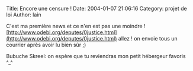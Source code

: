 Title: Encore une censure !
Date: 2004-01-07 21:06:16
Category: projet de loi
Author: lain

C'est ma première news et ce n'en est pas une moindre !
[http://www.odebi.org/deputes/0justice.html](http://www.odebi.org/deputes/0justice.html)
allez ! on envoie tous un courrier après avoir lu bien sûr ;)

Bubuche
Skreel: on espère que tu reviendras mon petit hébergeur favoris ^_^